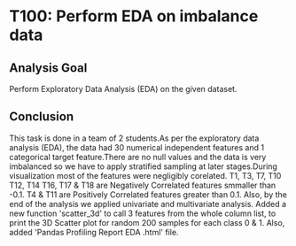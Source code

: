 # T100: Perform EDA on imbalance data

## Analysis Goal
Perform Exploratory Data Analysis (EDA) on the given dataset.

## Conclusion
This task is done in a team of 2 students.As per the exploratory data analysis (EDA), the data had 30 numerical independent features and 1 categorical target feature.There are no null values and the data is very imbalanced so we have to apply stratified sampling at later stages.During visualization most of the features were negligibly corelated. T1, T3, T7, T10 T12, T14 T16, T17 & T18 are Negatively Correlated features smmaller than -0.1. T4 & T11 are Positively Correlated features greater than 0.1. Also, by the end of the analysis we applied univariate and multivariate analysis.
Added a new function 'scatter_3d' to call 3 features from the whole column list, to print the 3D Scatter plot for random 200 samples for each class 0 & 1.
Also, added 'Pandas Profiling Report EDA .html' file.
